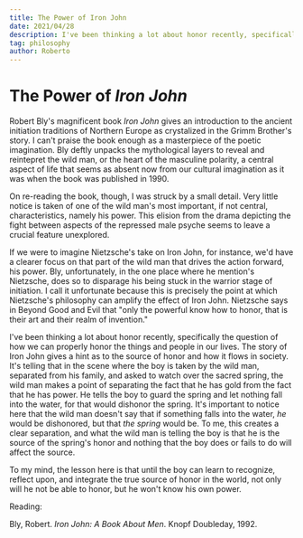```yaml
---
title: The Power of Iron John
date: 2021/04/28
description: I've been thinking a lot about honor recently, specifically the question of how we can properly honor the things and people in our lives
tag: philosophy
author: Roberto
---
```


# The Power of _Iron John_

Robert Bly's magnificent book _Iron John_ gives an introduction to the ancient initiation traditions of Northern Europe as crystalized in the Grimm Brother's story. I can't praise the book enough as a masterpiece of the poetic imagination. Bly deftly unpacks the mythological layers to reveal and reintepret the wild man, or the heart of the masculine polarity, a central aspect of life that seems as absent now from our cultural imagination as it was when the book was published in 1990.

On re-reading the book, though, I was struck by a small detail. Very little notice is taken of one of the wild man's most important, if not central, characteristics, namely his power. This elision from the drama depicting the fight between aspects of the repressed male psyche seems to leave a crucial feature unexplored.

If we were to imagine Nietzsche's take on Iron John, for instance, we'd have a clearer focus on that part of the wild man that drives the action forward, his power. Bly, unfortunately, in the one place where he mention's Nietzsche, does so to disparage his being stuck in the warrior stage of initiation. I call it unfortunate because this is precisely the point at which Nietzsche's philosophy can amplify the effect of Iron John. Nietzsche says in Beyond Good and Evil that "only the powerful know how to honor, that is their art and their realm of invention."

I've been thinking a lot about honor recently, specifically the question of how we can properly honor the things and people in our lives. The story of Iron John gives a hint as to the source of honor and how it flows in society. It's telling that in the scene where the boy is taken by the wild man, separated from his family, and asked to watch over the sacred spring, the wild man makes a point of separating the fact that he has gold from the fact that he has power. He tells the boy to guard the spring and let nothing fall into the water, for that would dishonor the spring. It's important to notice here that the wild man doesn't say that if something falls into the water, _he_ would be dishonored, but that _the spring_ would be. To me, this creates a clear separation, and what the wild man is telling the boy is that he is the source of the spring's honor and nothing that the boy does or fails to do will affect the source.

To my mind, the lesson here is that until the boy can learn to recognize, reflect upon, and integrate the true source of honor in the world, not only will he not be able to honor, but he won't know his own power.

Reading:

Bly, Robert. _Iron John: A Book About Men_. Knopf Doubleday, 1992.
